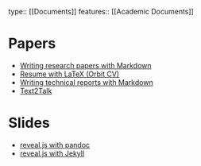 type:: [[Documents]]
features:: [[Academic Documents]]

# Papers

* [Writing research papers with Markdown](https://github.com/eLearningHub/academic-journal-pandoc)
* [Resume with LaTeX (Orbit CV)](https://github.com/eLearningHub/resume-latex-orbit-cv)
* [Writing technical reports with Markdown](https://github.com/eLearningHub/report-pandoc)
* [Text2Talk](https://github.com/eLearningHub/text2talk)

# Slides

* [reveal.js with pandoc](https://github.com/eLearningHub/presentation-reveal-pandoc)
* [reveal.js with Jekyll](https://github.com/eLearningHub/presentation-reveal-jekyll)